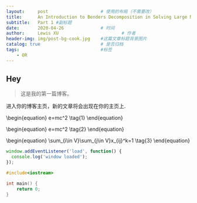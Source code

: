 ```yaml
---
layout:     post   				    # 使用的布局（不需要改）
title:      An Introduction to Benders Decomposition in Solving Large Mixed Integer Linear Problem				# 标题 
subtitle:   Part 1 #副标题
date:       2020-04-26 				# 时间
author:     Lewis XU 						# 作者
header-img: img/post-bg-cook.jpg 	#这篇文章标题背景图片
catalog: true 						# 是否归档
tags:								#标签
    - OR
---
```




## Hey
>这是我的第一篇博客。

进入你的博客主页，新的文章将会出现在你的主页上.


\begin{equation}
e=mc^2 \tag{1}
\end{equation}

\begin{equation}
e=mc^2 \tag{2}
\end{equation}


\begin{equation}
\sum_{i\in V}\sum_{j\in V}x_{ij}^k=1 \tag{3}
\end{equation}



```js
window.addEventListener('load', function() {
  console.log('window loaded');
});
```

```c++
#include<iostream>

int main() {
    return 0;
}
```

